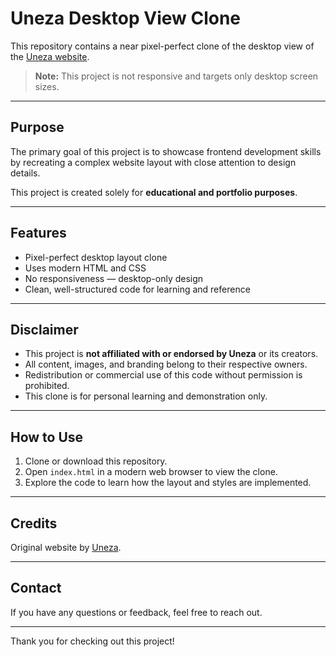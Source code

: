 # Uneza Desktop View Clone

This repository contains a near pixel-perfect clone of the desktop view of the [Uneza website](https://fse.jegtheme.com/uneza/).

> **Note:** This project is not responsive and targets only desktop screen sizes.

---

## Purpose

The primary goal of this project is to showcase frontend development skills by recreating a complex website layout with close attention to design details.

This project is created solely for **educational and portfolio purposes**.

---

## Features

- Pixel-perfect desktop layout clone  
- Uses modern HTML and CSS  
- No responsiveness — desktop-only design  
- Clean, well-structured code for learning and reference

---

## Disclaimer

- This project is **not affiliated with or endorsed by Uneza** or its creators.  
- All content, images, and branding belong to their respective owners.  
- Redistribution or commercial use of this code without permission is prohibited.  
- This clone is for personal learning and demonstration only.

---

## How to Use

1. Clone or download this repository.  
2. Open `index.html` in a modern web browser to view the clone.  
3. Explore the code to learn how the layout and styles are implemented.

---

## Credits

Original website by [Uneza](https://fse.jegtheme.com/uneza/).

---

## Contact

If you have any questions or feedback, feel free to reach out.

---

Thank you for checking out this project!
